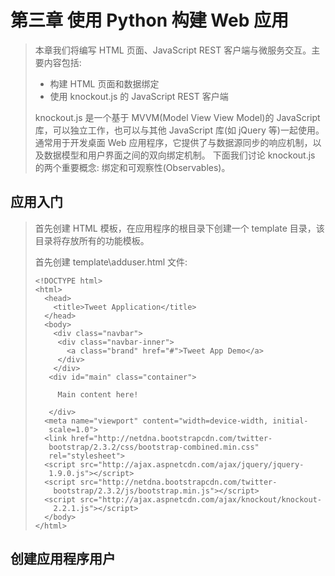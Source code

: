 # 第三章 使用 Python 构建 Web 应用

> 本章我们将编写 HTML 页面、JavaScript REST 客户端与微服务交互。主要内容包括:
>
> * 构建 HTML 页面和数据绑定
> * 使用 knockout.js 的 JavaScript REST 客户端
>
> knockout.js 是一个基于 MVVM\(Model View View Model\)的 JavaScript 库，可以独立工作，也可以与其他 JavaScript 库\(如 jQuery 等\)一起使用。通常用于开发桌面 Web 应用程序，它提供了与数据源同步的响应机制，以及数据模型和用户界面之间的双向绑定机制。
> 下面我们讨论 knockout.js 的两个重要概念: 绑定和可观察性\(Observables\)。

## 应用入门

> 首先创建 HTML 模板，在应用程序的根目录下创建一个 template 目录，该目录将存放所有的功能模板。
>
> 首先创建 template\adduser.html 文件:
>
> ```
> <!DOCTYPE html> 
> <html> 
>   <head> 
>     <title>Tweet Application</title> 
>   </head> 
>   <body> 
>     <div class="navbar"> 
>      <div class="navbar-inner"> 
>        <a class="brand" href="#">Tweet App Demo</a> 
>      </div> 
>     </div> 
>    <div id="main" class="container"> 
>
>      Main content here! 
>
>    </div> 
>   <meta name="viewport" content="width=device-width, initial-
>    scale=1.0"> 
>   <link href="http://netdna.bootstrapcdn.com/twitter-
>    bootstrap/2.3.2/css/bootstrap-combined.min.css"
>    rel="stylesheet"> 
>   <script src="http://ajax.aspnetcdn.com/ajax/jquery/jquery- 
>    1.9.0.js"></script> 
>   <script src="http://netdna.bootstrapcdn.com/twitter-
>     bootstrap/2.3.2/js/bootstrap.min.js"></script> 
>   <script src="http://ajax.aspnetcdn.com/ajax/knockout/knockout-
>     2.2.1.js"></script> 
>   </body> 
> </html> 
> ```

## 创建应用程序用户



